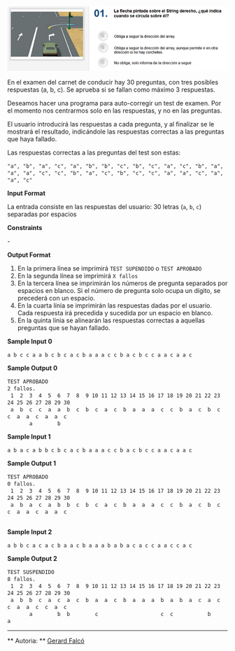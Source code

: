 ![image](1612798024-15855da7e7-dgt.png)

En el examen del carnet de conducir hay 30 preguntas, con tres posibles
respuestas (a, b, c). Se aprueba si se fallan como máximo 3 respuestas.

Deseamos hacer una programa para auto-corregir un test de examen. Por el
momento nos centrarmos solo en las respuestas, y no en las preguntas.

El usuario introducirá las respuestas a cada pregunta, y al finalizar se
le mostrará el resultado, indicándole las respuestas correctas a las
preguntas que haya fallado.

Las respuestas correctas a las preguntas del test son estas:

    "a", "b", "a", "c", "a", "b", "b", "c", "b", "c", "a", "c", "b", "a", "a", "a", "c", "c", "b", "a", "c", "b", "c", "c", "a", "a", "c", "a", "a", "c"

**Input Format**

La entrada consiste en las respuestas del usuario: 30 letras (`a`, `b`,
`c`) separadas por espacios

**Constraints**

\-

**Output Format**

1.  En la primera línea se imprimirá `TEST SUPENDIDO` o `TEST APROBADO`
2.  En la segunda línea se imprimirá `X fallos`
3.  En la tercera línea se imprimirán los números de pregunta separados
    por espacios en blanco. Si el número de pregunta solo ocupa un
    dígito, se precederá con un espacio.
4.  En la cuarta línia se imprimirán las respuestas dadas por el
    usuario. Cada respuesta irá precedida y sucedida por un espacio en
    blanco.
5.  En la quinta línia se alinearán las respuestas correctas a aquellas
    preguntas que se hayan fallado.

**Sample Input 0**

    a b c c a a b c b c a c b a a a c c b a c b c c a a c a a c

**Sample Output 0**

``` 
TEST APROBADO
2 fallos.
 1  2  3  4  5  6  7  8  9 10 11 12 13 14 15 16 17 18 19 20 21 22 23 24 25 26 27 28 29 30 
 a  b  c  c  a  a  b  c  b  c  a  c  b  a  a  a  c  c  b  a  c  b  c  c  a  a  c  a  a  c 
       a        b                                                                         
```

**Sample Input 1**

    a b a c a b b c b c a c b a a a c c b a c b c c a a c a a c 

**Sample Output 1**

``` 
TEST APROBADO
0 fallos.
 1  2  3  4  5  6  7  8  9 10 11 12 13 14 15 16 17 18 19 20 21 22 23 24 25 26 27 28 29 30 
 a  b  a  c  a  b  b  c  b  c  a  c  b  a  a  a  c  c  b  a  c  b  c  c  a  a  c  a  a  c 
                                                                                          
```

**Sample Input 2**

    a b b c a c a c b a a c b a a a b a b a c a c c a a c c a c 

**Sample Output 2**

``` 
TEST SUSPENDIDO
8 fallos.
 1  2  3  4  5  6  7  8  9 10 11 12 13 14 15 16 17 18 19 20 21 22 23 24 25 26 27 28 29 30 
 a  b  b  c  a  c  a  c  b  a  a  c  b  a  a  a  b  a  b  a  c  a  c  c  a  a  c  c  a  c 
       a        b  b        c                    c  c           b                 a      
```

----------

** Autoria: **
[Gerard Falcó](https://github.com/gerardfp)
